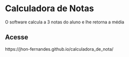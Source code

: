<h1> Calculadora de Notas </h1>

<p> O software calcula a 3 notas do aluno e lhe retorna a média </p>

<h2> Acesse </h2>
<p> https://jhon-fernandes.github.io/calculadora_de_nota/ </p>